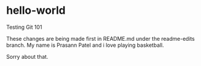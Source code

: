# hello-world
Testing Git 101

These changes are being made first in README.md under the readme-edits branch. 
My name is Prasann Patel and i love playing basketball. 

Sorry about that. 

